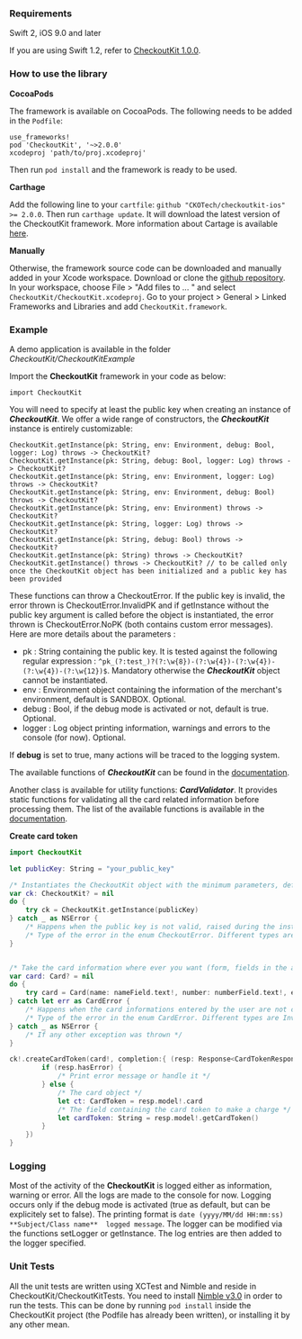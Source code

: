 ### Requirements

Swift 2, iOS 9.0 and later

If you are using Swift 1.2, refer to [CheckoutKit 1.0.0](https://github.com/CKOTech/checkoutkit-ios/tree/1.0.0).

### How to use the library

__CocoaPods__

The framework is available on CocoaPods. The following needs to be added in the ```Podfile```:
```
use_frameworks!
pod 'CheckoutKit', '~>2.0.0'
xcodeproj 'path/to/proj.xcodeproj'
```

Then run ```pod install``` and the framework is ready to be used.

__Carthage__

Add the following line to your ```cartfile```: ```github "CKOTech/checkoutkit-ios" >= 2.0.0```.
Then run ```carthage update```. It will download the latest version of the CheckoutKit framework. More information about Cartage is available [here](https://github.com/Carthage/Carthage).

__Manually__

Otherwise, the framework source code can be downloaded and manually added in your Xcode workspace.
Download or clone the [github repository](https://github.com/CKOTech/checkoutkit-ios). In your workspace, choose File > "Add files to ... " and select ```CheckoutKit/CheckoutKit.xcodeproj```.
Go to your project > General > Linked Frameworks and Libraries and add ```CheckoutKit.framework```.

### Example

A demo application is available in the folder *CheckoutKit/CheckoutKitExample*

Import the **CheckoutKit** framework in your code as below:
```
import CheckoutKit
```

You will need to specify at least the public key when creating an instance of ***CheckoutKit***. We offer a wide range of constructors, the ***CheckoutKit*** instance is entirely customizable:

```
CheckoutKit.getInstance(pk: String, env: Environment, debug: Bool, logger: Log) throws -> CheckoutKit?
CheckoutKit.getInstance(pk: String, debug: Bool, logger: Log) throws -> CheckoutKit?
CheckoutKit.getInstance(pk: String, env: Environment, logger: Log) throws -> CheckoutKit?
CheckoutKit.getInstance(pk: String, env: Environment, debug: Bool) throws -> CheckoutKit?
CheckoutKit.getInstance(pk: String, env: Environment) throws -> CheckoutKit?
CheckoutKit.getInstance(pk: String, logger: Log) throws -> CheckoutKit?
CheckoutKit.getInstance(pk: String, debug: Bool) throws -> CheckoutKit?
CheckoutKit.getInstance(pk: String) throws -> CheckoutKit?
CheckoutKit.getInstance() throws -> CheckoutKit? // to be called only once the CheckoutKit object has been initialized and a public key has been provided

```

These functions can throw a CheckoutError. If the public key is invalid, the error thrown is  CheckoutError.InvalidPK and if getInstance without the public key argument is called before the object is instantiated, the error thrown is CheckoutError.NoPK (both contains custom error messages).
Here are more details about the parameters :
- pk : String containing the public key. It is tested against the following regular expression : ```^pk_(?:test_)?(?:\w{8})-(?:\w{4})-(?:\w{4})-(?:\w{4})-(?:\w{12})$```. Mandatory otherwise the ***CheckoutKit*** object cannot be instantiated.
- env : Environment object containing the information of the merchant's environment, default is SANDBOX. Optional.
- debug : Bool, if the debug mode is activated or not, default is true. Optional.
- logger : Log object printing information, warnings and errors to the console (for now). Optional.

If **debug** is set to true, many actions will be traced to the logging system.

The available functions of ***CheckoutKit*** can be found in the [documentation](http://developers.checkout.com/docs/mobile/ios-kit/reference/checkoutkit).

Another class is available for utility functions: ***CardValidator***. It provides static functions for validating all the card related information before processing them. The list of the available functions is available in the [documentation](http://developers.checkout.com/docs/mobile/ios-kit/reference/cardvalidator).


**Create card token**

```swift
import CheckoutKit

let publicKey: String = "your_public_key"

/* Instantiates the CheckoutKit object with the minimum parameters, default configuration for the other ones */
var ck: CheckoutKit? = nil
do {
    try ck = CheckoutKit.getInstance(publicKey)
} catch _ as NSError {
    /* Happens when the public key is not valid, raised during the instanciation of the CheckoutKit object */
    /* Type of the error in the enum CheckoutError. Different types are NoPK (if getInstance is called with no parameters and no public key has been provided before) and InvalidPK (if the public key is invalid) */
}


/* Take the card information where ever you want (form, fields in the application page...) */
var card: Card? = nil
do {
    try card = Card(name: nameField.text!, number: numberField.text!, expYear: year, expMonth: month, cvv: cvvField.text!, billingDetails: nil)
} catch let err as CardError {
    /* Happens when the card informations entered by the user are not correct */
    /* Type of the error in the enum CardError. Different types are InvalidCVV (if the CVV does not have the correct format), InvalidExpiryDate (if the card is expired), InvalidNumber (if the card's number is wrong). */
} catch _ as NSError {
    /* If any other exception was thrown */
}

ck!.createCardToken(card!, completion:{ (resp: Response<CardTokenResponse>) -> Void in
        if (resp.hasError) {
            /* Print error message or handle it */
        } else {
            /* The card object */
            let ct: CardToken = resp.model!.card
            /* The field containing the card token to make a charge */
            let cardToken: String = resp.model!.getCardToken()
        }
    })
}
```

### Logging

Most of the activity of the **CheckoutKit** is logged either as information, warning or error. All the logs are made to the console for now. Logging occurs only if the debug mode is activated (true as default, but can be explicitely set to false). The printing format is ```date (yyyy/MM/dd HH:mm:ss)  **Subject/Class name**  logged message```. The logger can be modified via the functions setLogger or getInstance. The log entries are then added to the logger specified.

### Unit Tests

All the unit tests are written using XCTest and Nimble and reside in CheckoutKit/CheckoutKitTests. 
You need to install [Nimble v3.0](https://github.com/Quick/Nimble/tree/v3.0.0) in order to run the tests.
This can be done by running ```pod install``` inside the CheckoutKit project (the Podfile has already been written), or installing it by any other mean.